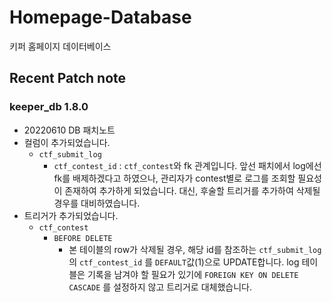 

# Homepage-Database

키퍼 홈페이지 데이터베이스

## Recent Patch note
### keeper_db 1.8.0
- 20220610 DB 패치노트
- 컬럼이 추가되었습니다.
    - `ctf_submit_log`
        - `ctf_contest_id` : `ctf_contest`와 fk 관계입니다. 앞선 패치에서 log에선 fk를 배제하겠다고 하였으나, 관리자가 contest별로 로그를 조회할 필요성이 존재하여 추가하게 되었습니다. 대신, 후술할 트리거를 추가하여 삭제될 경우를 대비하였습니다.
- 트리거가 추가되었습니다.
    - `ctf_contest`
        - `BEFORE DELETE` 
            - 본 테이블의 row가 삭제될 경우, 해당 id를 참조하는 `ctf_submit_log` 의 `ctf_contest_id` 를 `DEFAULT`값(1)으로 UPDATE합니다. log 테이블은 기록을 남겨야 할 필요가 있기에 `FOREIGN KEY ON DELETE CASCADE` 를 설정하지 않고 트리거로 대체했습니다.
